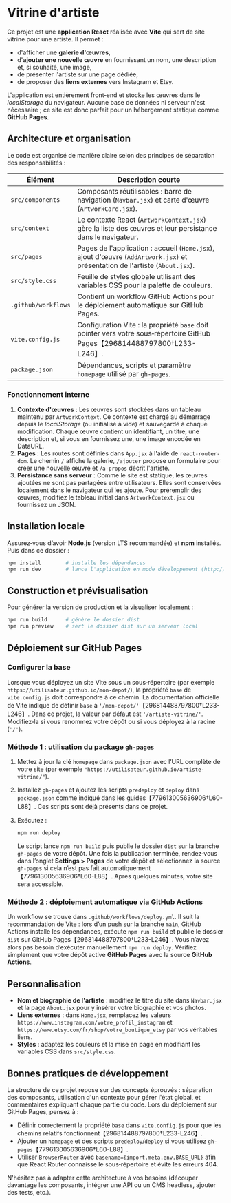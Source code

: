 # Vitrine d'artiste

Ce projet est une **application React** réalisée avec **Vite** qui sert de site vitrine pour une artiste. Il permet :

- d'afficher une **galerie d'œuvres**,
- d'**ajouter une nouvelle œuvre** en fournissant un nom, une description et, si souhaité, une image,
- de présenter l'artiste sur une page dédiée,
- de proposer des **liens externes** vers Instagram et Etsy.

L'application est entièrement front‑end et stocke les œuvres dans le _localStorage_ du navigateur. Aucune base de données ni serveur n'est nécessaire ; ce site est donc parfait pour un hébergement statique comme **GitHub Pages**.

## Architecture et organisation

Le code est organisé de manière claire selon des principes de séparation des responsabilités :

| Élément             | Description courte                                                  |
|--------------------|---------------------------------------------------------------------|
| `src/components`    | Composants réutilisables : barre de navigation (`Navbar.jsx`) et carte d'œuvre (`ArtworkCard.jsx`). |
| `src/context`       | Le contexte React (`ArtworkContext.jsx`) gère la liste des œuvres et leur persistance dans le navigateur. |
| `src/pages`         | Pages de l'application : accueil (`Home.jsx`), ajout d'œuvre (`AddArtwork.jsx`) et présentation de l'artiste (`About.jsx`). |
| `src/style.css`     | Feuille de styles globale utilisant des variables CSS pour la palette de couleurs. |
| `.github/workflows` | Contient un workflow GitHub Actions pour le déploiement automatique sur GitHub Pages. |
| `vite.config.js`    | Configuration Vite : la propriété `base` doit pointer vers votre sous‑répertoire GitHub Pages【296814488797800†L233-L246】. |
| `package.json`      | Dépendances, scripts et paramètre `homepage` utilisé par `gh-pages`. |

### Fonctionnement interne

1. **Contexte d'œuvres** : Les œuvres sont stockées dans un tableau maintenu par `ArtworkContext`. Ce contexte est chargé au démarrage depuis le _localStorage_ (ou initialisé à vide) et sauvegardé à chaque modification. Chaque œuvre contient un identifiant, un titre, une description et, si vous en fournissez une, une image encodée en DataURL.
2. **Pages** : Les routes sont définies dans `App.jsx` à l'aide de `react-router-dom`. Le chemin `/` affiche la galerie, `/ajouter` propose un formulaire pour créer une nouvelle œuvre et `/a-propos` décrit l'artiste.
3. **Persistance sans serveur** : Comme le site est statique, les œuvres ajoutées ne sont pas partagées entre utilisateurs. Elles sont conservées localement dans le navigateur qui les ajoute. Pour préremplir des œuvres, modifiez le tableau initial dans `ArtworkContext.jsx` ou fournissez un JSON.

## Installation locale

Assurez‑vous d’avoir **Node.js** (version LTS recommandée) et **npm** installés. Puis dans ce dossier :

```bash
npm install        # installe les dépendances
npm run dev        # lance l'application en mode développement (http://localhost:5173)
```

## Construction et prévisualisation

Pour générer la version de production et la visualiser localement :

```bash
npm run build      # génère le dossier dist
npm run preview    # sert le dossier dist sur un serveur local
```

## Déploiement sur GitHub Pages

### Configurer la base

Lorsque vous déployez un site Vite sous un sous‑répertoire (par exemple `https://utilisateur.github.io/mon‑depot/`), la propriété `base` de `vite.config.js` doit correspondre à ce chemin. La documentation officielle de Vite indique de définir `base` à `'/mon‑depot/'`【296814488797800†L233-L246】. Dans ce projet, la valeur par défaut est `'/artiste-vitrine/'`. Modifiez‑la si vous renommez votre dépôt ou si vous déployez à la racine (`'/'`).

### Méthode 1 : utilisation du package `gh-pages`

1. Mettez à jour la clé `homepage` dans `package.json` avec l’URL complète de votre site (par exemple `"https://utilisateur.github.io/artiste-vitrine/"`).
2. Installez `gh-pages` et ajoutez les scripts `predeploy` et `deploy` dans `package.json` comme indiqué dans les guides【779613005636906†L60-L88】. Ces scripts sont déjà présents dans ce projet.
3. Exécutez :

   ```bash
   npm run deploy
   ```

   Le script lance `npm run build` puis publie le dossier `dist` sur la branche `gh-pages` de votre dépôt. Une fois la publication terminée, rendez‑vous dans l’onglet **Settings > Pages** de votre dépôt et sélectionnez la source `gh-pages` si cela n’est pas fait automatiquement【779613005636906†L60-L88】. Après quelques minutes, votre site sera accessible.

### Méthode 2 : déploiement automatique via GitHub Actions

Un workflow se trouve dans `.github/workflows/deploy.yml`. Il suit la recommandation de Vite : lors d’un push sur la branche `main`, GitHub Actions installe les dépendances, exécute `npm run build` et publie le dossier `dist` sur GitHub Pages【296814488797800†L233-L246】. Vous n’avez alors pas besoin d’exécuter manuellement `npm run deploy`. Vérifiez simplement que votre dépôt active **GitHub Pages** avec la source **GitHub Actions**.

## Personnalisation

- **Nom et biographie de l'artiste** : modifiez le titre du site dans `Navbar.jsx` et la page `About.jsx` pour y insérer votre biographie et vos photos.
- **Liens externes** : dans `Home.jsx`, remplacez les valeurs `https://www.instagram.com/votre_profil_instagram` et `https://www.etsy.com/fr/shop/votre_boutique_etsy` par vos véritables liens.
- **Styles** : adaptez les couleurs et la mise en page en modifiant les variables CSS dans `src/style.css`.

## Bonnes pratiques de développement

La structure de ce projet repose sur des concepts éprouvés : séparation des composants, utilisation d'un contexte pour gérer l'état global, et commentaires expliquant chaque partie du code. Lors du déploiement sur GitHub Pages, pensez à :

* Définir correctement la propriété `base` dans `vite.config.js` pour que les chemins relatifs fonctionnent【296814488797800†L233-L246】.
* Ajouter un `homepage` et des scripts `predeploy`/`deploy` si vous utilisez `gh-pages`【779613005636906†L60-L88】.
* Utiliser `BrowserRouter` avec `basename={import.meta.env.BASE_URL}` afin que React Router connaisse le sous‑répertoire et évite les erreurs 404.

N'hésitez pas à adapter cette architecture à vos besoins (découper davantage les composants, intégrer une API ou un CMS headless, ajouter des tests, etc.).
